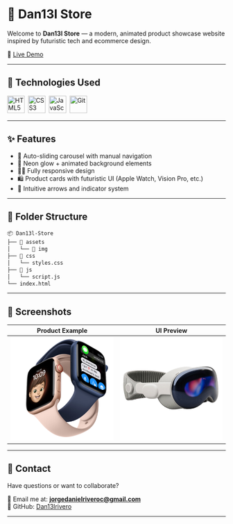 # 🛒 Dan13l Store

Welcome to **Dan13l Store** — a modern, animated product showcase website inspired by futuristic tech and ecommerce design.

🔗 [Live Demo](https://dan13lrivero.github.io/Dan13l-Store/)

---

## 🧪 Technologies Used

<p>
  <img src="https://cdn.jsdelivr.net/gh/devicons/devicon/icons/html5/html5-original.svg" title="HTML5" width="40" height="40"/>&nbsp;
  <img src="https://cdn.jsdelivr.net/gh/devicons/devicon/icons/css3/css3-original.svg" title="CSS3" width="40" height="40"/>&nbsp;
  <img src="https://cdn.jsdelivr.net/gh/devicons/devicon/icons/javascript/javascript-original.svg" title="JavaScript" width="40" height="40"/>&nbsp;
  <img src="https://cdn.jsdelivr.net/gh/devicons/devicon/icons/git/git-original.svg" title="Git" width="40" height="40"/>&nbsp;
</p>

---

## ✨ Features

- 🔁 Auto-sliding carousel with manual navigation
- 🌌 Neon glow + animated background elements
- 🧑‍💻 Fully responsive design
- 🛍️ Product cards with futuristic UI (Apple Watch, Vision Pro, etc.)
- 🧭 Intuitive arrows and indicator system

---

## 📁 Folder Structure

```
📦 Dan13l-Store
├── 📁 assets
│   └── 📁 img
├── 📁 css
│   └── styles.css
├── 📁 js
│   └── script.js
└── index.html
```

---

## 📸 Screenshots

| Product Example | UI Preview |
|-----------------|-------------|
| ![Product 1](./assets/img/apple-watch.png) | ![Product 2](./assets/img/vision-pro.png) |

---

## 💬 Contact

Have questions or want to collaborate?

📧 Email me at: **jorgedanielriveroc@gmail.com**  
🔗 GitHub: [Dan13lrivero](https://github.com/Dan13lrivero)

---
